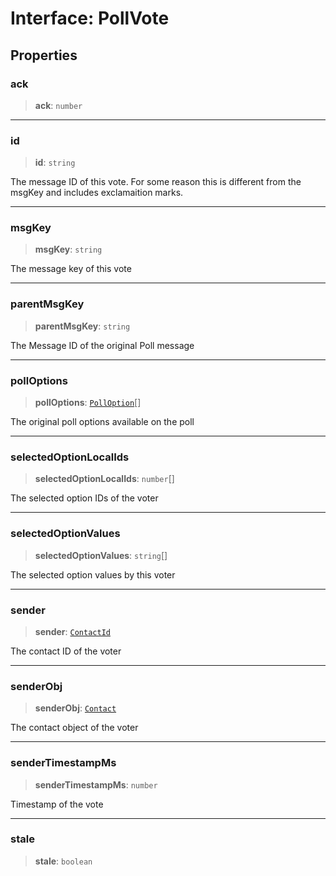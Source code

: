 # Interface: PollVote

## Properties

### ack

> **ack**: `number`

***

### id

> **id**: `string`

The message ID of this vote. For some reason this is different from the msgKey and includes exclamaition marks.

***

### msgKey

> **msgKey**: `string`

The message key of this vote

***

### parentMsgKey

> **parentMsgKey**: `string`

The Message ID of the original Poll message

***

### pollOptions

> **pollOptions**: [`PollOption`](/api/api/model/message/interfaces/PollOption.md)[]

The original poll options available on the poll

***

### selectedOptionLocalIds

> **selectedOptionLocalIds**: `number`[]

The selected option IDs of the voter

***

### selectedOptionValues

> **selectedOptionValues**: `string`[]

The selected option values by this voter

***

### sender

> **sender**: [`ContactId`](/api/api/model/aliases/type-aliases/ContactId.md)

The contact ID of the voter

***

### senderObj

> **senderObj**: [`Contact`](/api/api/model/contact/interfaces/Contact.md)

The contact object of the voter

***

### senderTimestampMs

> **senderTimestampMs**: `number`

Timestamp of the vote

***

### stale

> **stale**: `boolean`
